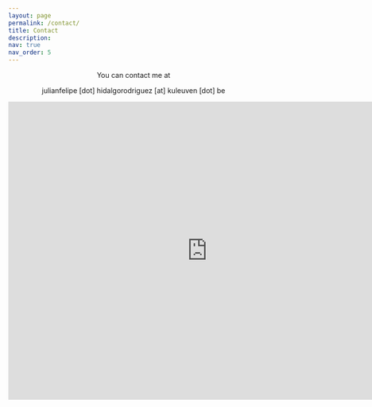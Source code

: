 ```yaml
---
layout: page
permalink: /contact/
title: Contact
description: 
nav: true
nav_order: 5
---
```


<div style="text-align:center;">
  You can contact me at
  
  julianfelipe [dot] hidalgorodriguez [at] kuleuven [dot] be
  
<iframe src="https://www.google.com/maps/embed?pb=!1m18!1m12!1m3!1d2929.7405540394657!2d4.700950133553777!3d50.87645098282745!2m3!1f0!2f0!3f0!3m2!1i1024!2i768!4f13.1!3m3!1m2!1s0x47c1614ce32b4961%3A0x7a0bdc82aeb930eb!2sDepartment%20of%20Economics%20KU%20Leuven!5e0!3m2!1sen!2sbe!4v1681772106554!5m2!1sen!2sbe" width="800" height="600" style="border:0;" allowfullscreen="" loading="lazy" referrerpolicy="no-referrer-when-downgrade"></iframe>
</div>
